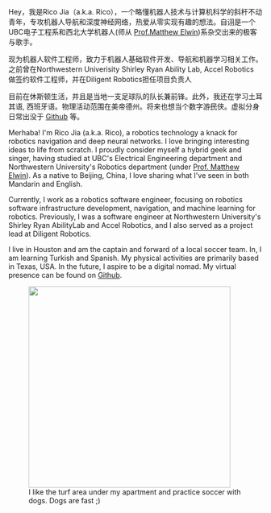 Hey，我是Rico Jia（a.k.a. Rico），一个略懂机器人技术与计算机科学的斜杆不动青年，专攻机器人导航和深度神经网络，热爱从零实现有趣的想法。自诩是一个UBC电子工程系和西北大学机器人(师从 [Prof.Matthew Elwin](https://robotics.northwestern.edu/people/profiles/faculty/elwin-matt.html))系杂交出来的极客与歌手。

现为机器人软件工程师，致力于机器人基础软件开发、导航和机器学习相关工作。之前曾在Northwestern Univerisity Shirley Ryan Ability Lab, Accel Robotics 做签约软件工程师，并在Diligent Robotics担任项目负责人

目前在休斯顿生活，并且是当地一支足球队的队长兼前锋。此外，我还在学习土耳其语, 西班牙语。物理活动范围在美帝德州。将来也想当个数字游<del>民</del>侠。虚拟分身日常出没于 [Github](https://github.com/RicoJia) 等。

Merhaba! I'm Rico Jia (a.k.a. Rico), a robotics technology a knack for robotics navigation and deep neural networks. I love bringing interesting ideas to life from scratch. I proudly consider myself a hybrid geek and singer, having studied at UBC's Electrical Engineering department and Northwestern University's Robotics department (under [Prof. Matthew Elwin](https://robotics.northwestern.edu/people/profiles/faculty/elwin-matt.html)). As a native to Beijing, China, I love sharing what I've seen in both Mandarin and English. 

Currently, I work as a robotics software engineer, focusing on robotics software infrastructure development, navigation, and machine learning for robotics. Previously, I was a software engineer at Northwestern University's Shirley Ryan AbilityLab and Accel Robotics, and I also served as a project lead at Diligent Robotics.

I live in Houston and am the captain and forward of a local soccer team. In, I am learning Turkish and Spanish. My physical activities are primarily based in Texas, USA. In the future, I aspire to be a digital nomad. My virtual presence can be found on [Github](https://github.com/RicoJia).

<p align="center">
    <figure>
        <img src="https://github.com/user-attachments/assets/940f009f-d17f-438b-8d05-b540c5e18516" height="400" alt=""/>
        <figcaption> I like the turf area under my apartment and practice soccer with dogs. Dogs are fast ;) </figcaption>
    </figure>
</p>

